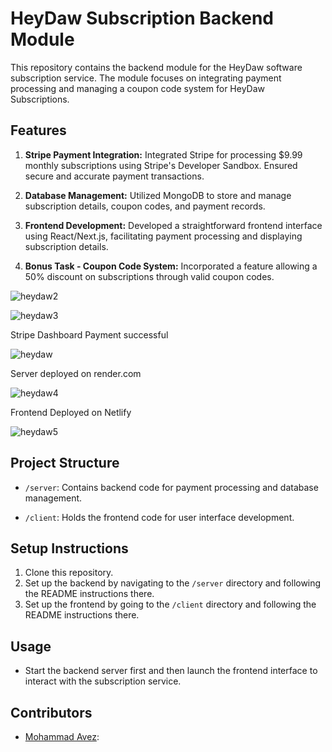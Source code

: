 # HeyDaw Subscription Backend Module

This repository contains the backend module for the HeyDaw software subscription service. The module focuses on integrating payment processing and managing a coupon code system for HeyDaw Subscriptions.

## Features

1. **Stripe Payment Integration:** Integrated Stripe for processing $9.99 monthly subscriptions using Stripe's Developer Sandbox. Ensured secure and accurate payment transactions.
   
2. **Database Management:** Utilized MongoDB to store and manage subscription details, coupon codes, and payment records.

3. **Frontend Development:** Developed a straightforward frontend interface using React/Next.js, facilitating payment processing and displaying subscription details.

4. **Bonus Task - Coupon Code System:** Incorporated a feature allowing a 50% discount on subscriptions through valid coupon codes.


![heydaw2](https://github.com/avezqureshi14/avez-2023-end/assets/95353195/66377497-6d3f-41fb-b15b-e25c9d39a986)

![heydaw3](https://github.com/avezqureshi14/avez-2023-end/assets/95353195/10cd9128-8b56-4d6f-8850-74078eba1fa7)

Stripe Dashboard Payment successful 

![heydaw](https://github.com/avezqureshi14/avez-2023-end/assets/95353195/1ed2e9a5-a177-40d4-81dd-e5ec39bc136d)

Server deployed on render.com

![heydaw4](https://github.com/avezqureshi14/avez-2023-end/assets/95353195/c4331877-77b4-4360-8b0f-a18a7363e059)

Frontend Deployed on Netlify

![heydaw5](https://github.com/avezqureshi14/avez-2023-end/assets/95353195/686581c1-00aa-4d6e-b29a-1fb863bb9dce)



## Project Structure

- `/server`: Contains backend code for payment processing and database management.
  
- `/client`: Holds the frontend code for user interface development.

## Setup Instructions

1. Clone this repository.
2. Set up the backend by navigating to the `/server` directory and following the README instructions there.
3. Set up the frontend by going to the `/client` directory and following the README instructions there.

## Usage

- Start the backend server first and then launch the frontend interface to interact with the subscription service.

## Contributors

- [Mohammad Avez](https://github.com/avezqureshi14): 
